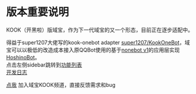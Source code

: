 # 版本重要说明

KOOK（开黑啦）版域宝，作为下一代域宝的又一个形态，目前正在逐步适配中。

得益于super1207大佬写的kook-onebot adapter [super1207/KookOneBot](https://github.com/super1207/KookOneBot)，域宝可以以极低的改造成本接入原QQBot使用的基于[nonebot v1](https://v1.nonebot.dev/)的应用层实现[HoshinoBot](https://github.com/Ice9Coffee/HoshinoBot)。  
点击左侧sidebar跳转到[功能列表](/next-kook/manual)  
[开发日志](/next-kook/log)  

[点我](https://kook.top/igPrJn) 加入域宝KOOK频道，直接反馈需求和bug   